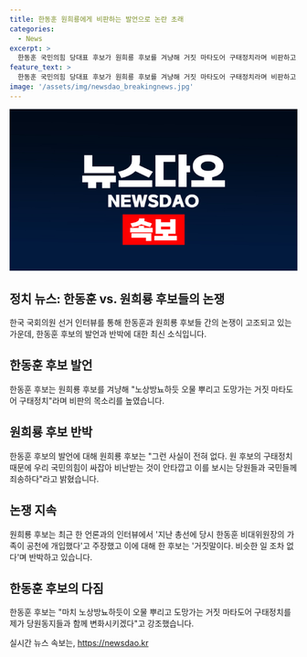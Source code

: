 ```yaml
---
title: 한동훈 원희룡에게 비판하는 발언으로 논란 초래
categories:
  - News
excerpt: >
  한동훈 국민의힘 당대표 후보가 원희룡 후보를 겨냥해 거짓 마타도어 구태정치라며 비판하고, 원 후보의 공천 개입 주장을 거짓으로 반박했다. 또한, 원 후보의 선관위 핑계와 반성 거부를 비판하며 변화를 약속했다. 한동훈 후보의 강한 비판과 변화 약속은 국민들의 이목을 끈다.
feature_text: >
  한동훈 국민의힘 당대표 후보가 원희룡 후보를 겨냥해 거짓 마타도어 구태정치라며 비판하고, 원 후보의 공천 개입 주장을 거짓으로 반박했다. 또한, 원 후보의 선관위 핑계와 반성 거부를 비판하며 변화를 약속했다. 한동훈 후보의 강한 비판과 변화 약속은 국민들의 이목을 끈다.
image: '/assets/img/newsdao_breakingnews.jpg'
---
```


<p><img src="/assets/img/newsdao_breakingnews.jpg" alt="bookingtag 속보" /></p>

<h2 data-ke-size="size26">정치 뉴스: 한동훈 vs. 원희룡 후보들의 논쟁</h2>

<p data-ke-size="size16">한국 국회의원 선거 인터뷰를 통해 한동훈과 원희룡 후보들 간의 논쟁이 고조되고 있는 가운데, 한동훈 후보의 발언과 반박에 대한 최신 소식입니다.</p>

<h2 data-ke-size="size24">한동훈 후보 발언</h2>

<p data-ke-size="size16">한동훈 후보는 원희룡 후보를 겨냥해 "노상방뇨하듯 오물 뿌리고 도망가는 거짓 마타도어 구태정치"라며 비판의 목소리를 높였습니다.</p>

<h2 data-ke-size="size24">원희룡 후보 반박</h2>

<p data-ke-size="size16">한동훈 후보의 발언에 대해 원희룡 후보는 "그런 사실이 전혀 없다. 원 후보의 구태정치 때문에 우리 국민의힘이 싸잡아 비난받는 것이 안타깝고 이를 보시는 당원들과 국민들께 죄송하다"라고 밝혔습니다.</p>

<h2 data-ke-size="size24">논쟁 지속</h2>

<p data-ke-size="size16">원희룡 후보는 최근 한 언론과의 인터뷰에서 '지난 총선에 당시 한동훈 비대위원장의 가족이 공천에 개입했다'고 주장했고 이에 대해 한 후보는 '거짓말이다. 비슷한 일 조차 없다'며 반박하고 있습니다.</p>

<h2 data-ke-size="size24">한동훈 후보의 다짐</h2>

<p data-ke-size="size16">한동훈 후보는 "마치 노상방뇨하듯이 오물 뿌리고 도망가는 거짓 마타도어 구태정치를 제가 당원동지들과 함께 변화시키겠다"고 강조했습니다.</p>
실시간 뉴스 속보는, <a href="https://newsdao.kr" rel="dofollow">https://newsdao.kr</a>


